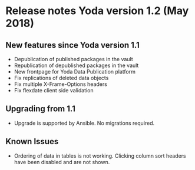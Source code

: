 # Release notes Yoda version 1.2 (May 2018)

## New features since Yoda version 1.1
- Depublication of published packages in the vault
- Republication of depublished packages in the vault
- New frontpage for Yoda Data Publication platform
- Fix replications of deleted data objects
- Fix multiple X-Frame-Options headers
- Fix flexdate client side validation

## Upgrading from 1.1
- Upgrade is supported by Ansible. No migrations required.

## Known Issues
- Ordering of data in tables is not working. Clicking column sort headers have been disabled and are not shown.
